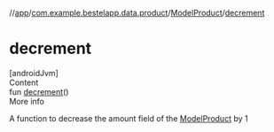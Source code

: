 //[app](../../index.md)/[com.example.bestelapp.data.product](../index.md)/[ModelProduct](index.md)/[decrement](decrement.md)



# decrement  
[androidJvm]  
Content  
fun [decrement](decrement.md)()  
More info  


A function to decrease the amount field of the [ModelProduct](index.md) by 1

  



